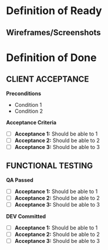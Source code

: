 # Definition of Ready

## Wireframes/Screenshots

<TBD>

# Definition of Done

## CLIENT ACCEPTANCE

**Preconditions**
- Condition 1
- Condition 2

**Acceptance Criteria**
- [ ] **Acceptance 1:** Should be able to 1  
- [ ] **Acceptance 2:** Should be able to 2
- [ ] **Acceptance 3:** Should be able to 3

## FUNCTIONAL TESTING

**QA Passed**
- [ ] **Acceptance 1:** Should be able to 1  
- [ ] **Acceptance 2:** Should be able to 2
- [ ] **Acceptance 3:** Should be able to 3

**DEV Committed**
- [ ] **Acceptance 1:** Should be able to 1  
- [ ] **Acceptance 2:** Should be able to 2
- [ ] **Acceptance 3:** Should be able to 3